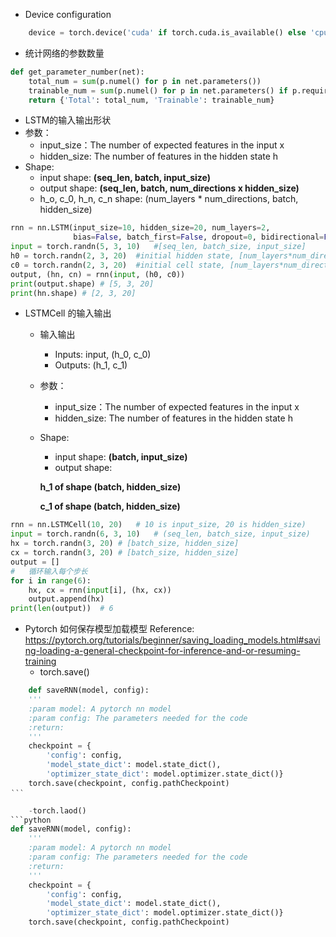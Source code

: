 - Device configuration
```python
    device = torch.device('cuda' if torch.cuda.is_available() else 'cpu')
```

- 统计网络的参数数量
```python
def get_parameter_number(net):
    total_num = sum(p.numel() for p in net.parameters())
    trainable_num = sum(p.numel() for p in net.parameters() if p.requires_grad)
    return {'Total': total_num, 'Trainable': trainable_num}
```


- LSTM的输入输出形状
- 参数：
    - input_size：The number of expected features in the input x
    - hidden_size: The number of features in the hidden state h
- Shape:
    - input shape: **(seq_len, batch, input_size)**
    - output shape: **(seq_len, batch, num_directions x hidden_size)**
    - h_o, c_0, h_n, c_n shape: (num_layers * num_directions, batch, hidden_size)
```python
rnn = nn.LSTM(input_size=10, hidden_size=20, num_layers=2,
              bias=False, batch_first=False, dropout=0, bidirectional=False)
input = torch.randn(5, 3, 10)   #[seq_len, batch_size, input_size]
h0 = torch.randn(2, 3, 20)  #initial hidden state, [num_layers*num_directions, batch_size, hidden_size]
c0 = torch.randn(2, 3, 20)  #initial cell state, [num_layers*num_directions, batch_size, hidden_size]
output, (hn, cn) = rnn(input, (h0, c0))
print(output.shape) # [5, 3, 20]
print(hn.shape) # [2, 3, 20]
```

- LSTMCell 的输入输出
    - 输入输出
        - Inputs: input, (h_0, c_0)
        - Outputs: (h_1, c_1)

    - 参数：
        - input_size：The number of expected features in the input x
        - hidden_size: The number of features in the hidden state h
    - Shape:
        - input shape: **(batch, input_size)**
        - output shape: 
    
        **h_1 of shape (batch, hidden_size)**
        
        **c_1 of shape (batch, hidden_size)**

```python 
rnn = nn.LSTMCell(10, 20)   # 10 is input_size, 20 is hidden_size)
input = torch.randn(6, 3, 10)   # (seq_len, batch_size, input_size)
hx = torch.randn(3, 20) # [batch_size, hidden_size]
cx = torch.randn(3, 20) # [batch_size, hidden_size]
output = []
#   循环输入每个步长
for i in range(6):
    hx, cx = rnn(input[i], (hx, cx))
    output.append(hx)
print(len(output))  # 6
```
- Pytorch 如何保存模型加载模型
Reference: https://pytorch.org/tutorials/beginner/saving_loading_models.html#saving-loading-a-general-checkpoint-for-inference-and-or-resuming-training
    - torch.save()
```python
    def saveRNN(model, config):
    '''
    :param model: A pytorch nn model
    :param config: The parameters needed for the code
    :return:
    '''
    checkpoint = {
        'config': config,
        'model_state_dict': model.state_dict(),
        'optimizer_state_dict': model.optimizer.state_dict()}
    torch.save(checkpoint, config.pathCheckpoint)
‵‵‵

    -torch.laod()
```python
def saveRNN(model, config):
    '''
    :param model: A pytorch nn model
    :param config: The parameters needed for the code
    :return:
    '''
    checkpoint = {
        'config': config,
        'model_state_dict': model.state_dict(),
        'optimizer_state_dict': model.optimizer.state_dict()}
    torch.save(checkpoint, config.pathCheckpoint)
```

